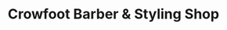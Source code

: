 ---
title: "Crowfoot Barber & Styling Shop"
url: /calgary/crowfoot-barber-and-styling-shop/
shop: hairdresser
---